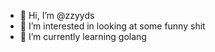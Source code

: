 - 👋 Hi, I’m @zzyyds
- 👀 I’m interested in looking at some funny shit
- 🌱 I’m currently learning golang

<!---
zzyyds/zzyyds is a ✨ special ✨ repository because its `README.md` (this file) appears on your GitHub profile.
You can click the Preview link to take a look at your changes.
--->
